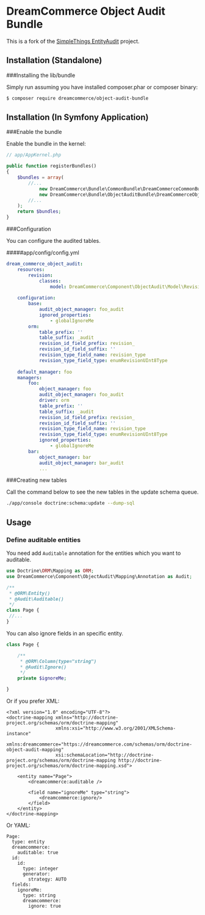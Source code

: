 # DreamCommerce Object Audit Bundle

This is a fork of the [SimpleThings EntityAudit](https://github.com/simplethings/EntityAudit) project.

## Installation (Standalone)

###Installing the lib/bundle

Simply run assuming you have installed composer.phar or composer binary:

``` bash
$ composer require dreamcommerce/object-audit-bundle
```

## Installation (In Symfony Application)

###Enable the bundle

Enable the bundle in the kernel:

``` php
// app/AppKernel.php

public function registerBundles()
{
    $bundles = array(
        //...
            new DreamCommerce\Bundle\CommonBundle\DreamCommerceCommonBundle(),
            new DreamCommerce\Bundle\ObjectAuditBundle\DreamCommerceObjectAuditBundle(),
        //...
    );
    return $bundles;
}
```

###Configuration

You can configure the audited tables. 

#####app/config/config.yml
```yml
dream_commerce_object_audit:
    resources:
        revision:
            classes:
                model: DreamCommerce\Component\ObjectAudit\Model\Revision
         
    configuration:
        base:
            audit_object_manager: foo_audit
            ignored_properties:
                - globalIgnoreMe
        orm:
            table_prefix: ''
            table_suffix: _audit
            revision_id_field_prefix: revision_
            revision_id_field_suffix: ''
            revision_type_field_name: revision_type
            revision_type_field_type: enumRevisionUInt8Type
            
    default_manager: foo
    managers:
        foo:
            object_manager: foo
            audit_object_manager: foo_audit
            driver: orm
            table_prefix: ''
            table_suffix: _audit
            revision_id_field_prefix: revision_
            revision_id_field_suffix: ''
            revision_type_field_name: revision_type
            revision_type_field_type: enumRevisionUInt8Type
            ignored_properties:
                - globalIgnoreMe
        bar:
            object_manager: bar
            audit_object_manager: bar_audit
            ...
```

###Creating new tables

Call the command below to see the new tables in the update schema queue.

```bash
./app/console doctrine:schema:update --dump-sql 
```

## Usage

### Define auditable entities
 
You need add `Auditable` annotation for the entities which you want to auditable.
  
```php
use Doctrine\ORM\Mapping as ORM;
use DreamCommerce\Component\ObjectAudit\Mapping\Annotation as Audit;

/**
 * @ORM\Entity()
 * @Audit\Auditable()
 */
class Page {
 //...
}
```

You can also ignore fields in an specific entity.
 
```php
class Page {

    /**
     * @ORM\Column(type="string")
     * @Audit\Ignore()
     */
    private $ignoreMe;

}
``` 

Or if you prefer XML:

```
<?xml version="1.0" encoding="UTF-8"?>
<doctrine-mapping xmlns="http://doctrine-project.org/schemas/orm/doctrine-mapping"
                  xmlns:xsi="http://www.w3.org/2001/XMLSchema-instance"
                  xmlns:dreamcommerce="https://dreamcommerce.com/schemas/orm/doctrine-object-audit-mapping"
                  xsi:schemaLocation="http://doctrine-project.org/schemas/orm/doctrine-mapping http://doctrine-project.org/schemas/orm/doctrine-mapping.xsd">

    <entity name="Page">
        <dreamcommerce:auditable />
        
        <field name="ignoreMe" type="string">
            <dreamcommerce:ignore/>
        </field>
    </entity>
</doctrine-mapping>
```

Or YAML:

```
Page:
  type: entity
  dreamcommerce:
    auditable: true
  id:
    id:
      type: integer
      generator:
        strategy: AUTO
  fields:
    ignoreMe:
      type: string
      dreamcommerce:
        ignore: true
```